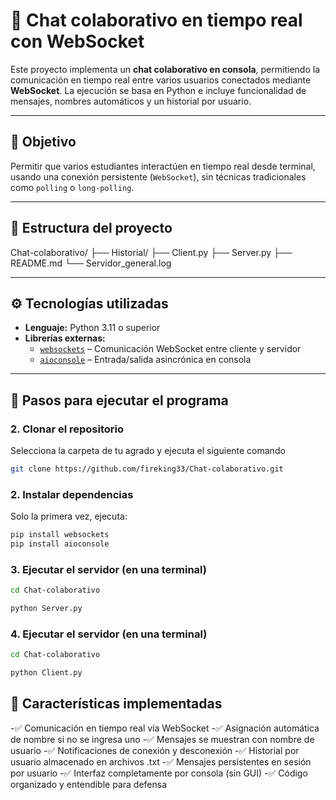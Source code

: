 # 🧠 Chat colaborativo en tiempo real con WebSocket

Este proyecto implementa un **chat colaborativo en consola**, permitiendo la comunicación en tiempo real entre varios usuarios conectados mediante **WebSocket**. La ejecución se basa en Python e incluye funcionalidad de mensajes, nombres automáticos y un historial por usuario.

---

## 🎯 Objetivo

Permitir que varios estudiantes interactúen en tiempo real desde terminal, usando una conexión persistente (`WebSocket`), sin técnicas tradicionales como `polling` o `long-polling`.

---

## 📁 Estructura del proyecto
Chat-colaborativo/
├── Historial/
├── Client.py
├── Server.py
├── README.md
└── Servidor_general.log

---

## ⚙️ Tecnologías utilizadas

- **Lenguaje:** Python 3.11 o superior
- **Librerías externas:**
  - [`websockets`](https://pypi.org/project/websockets/) – Comunicación WebSocket entre cliente y servidor
  - [`aioconsole`](https://pypi.org/project/aioconsole/) – Entrada/salida asincrónica en consola

---

## 🚀 Pasos para ejecutar el programa

### 2. Clonar el repositorio

Selecciona la carpeta de tu agrado y ejecuta el siguiente comando

```bash
git clone https://github.com/fireking33/Chat-colaborativo.git
```

### 2. Instalar dependencias

Solo la primera vez, ejecuta:

```bash
pip install websockets
pip install aioconsole
```

### 3. Ejecutar el servidor (en una terminal)

```bash
cd Chat-colaborativo
```

```bash
python Server.py
```

### 4. Ejecutar el servidor (en una terminal)

```bash
cd Chat-colaborativo
```

```bash
python Client.py
```

## 👥 Características implementadas

-✅ Comunicación en tiempo real vía WebSocket
-✅ Asignación automática de nombre si no se ingresa uno
-✅ Mensajes se muestran con nombre de usuario
-✅ Notificaciones de conexión y desconexión
-✅ Historial por usuario almacenado en archivos .txt
-✅ Mensajes persistentes en sesión por usuario
-✅ Interfaz completamente por consola (sin GUI)
-✅ Código organizado y entendible para defensa

